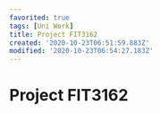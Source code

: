 ```yaml
---
favorited: true
tags: [Uni Work]
title: Project FIT3162
created: '2020-10-23T06:51:59.883Z'
modified: '2020-10-23T06:54:27.183Z'
---
```


# Project FIT3162
